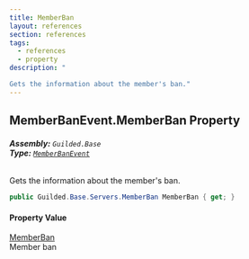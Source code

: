 ```yaml
---
title: MemberBan
layout: references
section: references
tags:
  - references
  - property
description: "

Gets the information about the member's ban."
---
```


## MemberBanEvent.MemberBan Property
###### **Assembly:** `Guilded.Base`<br/>**Type:** [`MemberBanEvent`](MemberBanEvent.md 'Guilded.Base.Events.MemberBanEvent')

Gets the information about the member's ban.

```csharp
public Guilded.Base.Servers.MemberBan MemberBan { get; }
```

#### Property Value
[MemberBan](MemberBan.md 'Guilded.Base.Servers.MemberBan')  
Member ban